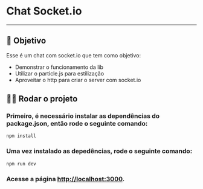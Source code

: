 <h1>Chat Socket.io</h1>
<hr>
<h2>🎯 Objetivo</h2>
<p>Esse é um chat com socket.io que tem como objetivo:</p>
<ul>
  <li>Demonstrar o funcionamento da lib</li>
  <li>Utilizar o particle.js para estilização</li>
  <li>Aproveitar o http para criar o server com socket.io</li>
</ul>

<h2>👨‍💻 Rodar o projeto</h2>

<h3>Primeiro, é necessário instalar as dependências do package.json, então rode o seguinte comando:</h3>

<code>npm install</code>

<h3>Uma vez instalado as depedências, rode o seguinte comando:</h3>

<code>npm run dev</code>

<h3>Acesse a página <a href="http://localhost:3000" target="_blank">http://localhost:3000</a>.</h3>

